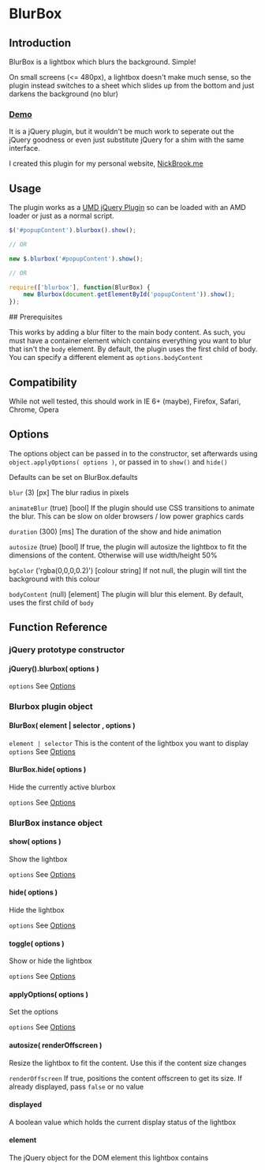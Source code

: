 # BlurBox

## Introduction

BlurBox is a lightbox which blurs the background.  Simple!

On small screens (<= 480px), a lightbox doesn't make much sense, so the plugin instead switches to a sheet which slides up from the bottom and just darkens the background (no blur)

### [Demo](http://nrbrook.github.io/BlurBox)

It is a jQuery plugin, but it wouldn't be much work to seperate out the jQuery goodness or even just substitute jQuery for a shim with the same interface.

I created this plugin for my personal website, [NickBrook.me](http://nickbrook.me)

## Usage

The plugin works as a [UMD jQuery Plugin](https://github.com/umdjs/umd/blob/master/jqueryPlugin.js) so can be loaded with an AMD loader or just as a normal script.

```javascript
$('#popupContent').blurbox().show();

// OR

new $.blurbox('#popupContent').show();

// OR

require(['blurbox'], function(BlurBox) {
	new Blurbox(document.getElementById('popupContent')).show();
});
```

## Prerequisites

This works by adding a blur filter to the main body content.  As such, you must have a container element which contains everything you want to blur that isn't the `body` element.  By default, the plugin uses the first child of body.  You can specify a different element as `options.bodyContent`

## Compatibility

While not well tested, this should work in IE 6+ (maybe), Firefox, Safari, Chrome, Opera

## Options

The options object can be passed in to the constructor, set afterwards using `object.applyOptions( options )`, or passed in to `show()` and `hide()`

Defaults can be set on BlurBox.defaults

`blur` (3) [px] The blur radius in pixels

`animateBlur` (true) [bool] If the plugin should use CSS transitions to animate the blur.  This can be slow on older browsers / low power graphics cards

`duration` (300) [ms] The duration of the show and hide animation

`autosize` (true) [bool] If true, the plugin will autosize the lightbox to fit the dimensions of the content.  Otherwise will use width/height 50%

`bgColor` ('rgba(0,0,0,0.2)') [colour string] If not null, the plugin will tint the background with this colour

`bodyContent` (null) [element] The plugin will blur this element.  By default, uses the first child of `body`

## Function Reference

### jQuery prototype constructor

#### jQuery().blurbox( options )

`options`	See [Options](#options)

### Blurbox plugin object

#### BlurBox( element | selector , options )

`element | selector`	This is the content of the lightbox you want to display
`options`	See [Options](#options)

#### BlurBox.hide( options )

Hide the currently active blurbox

`options`	See [Options](#options)

### BlurBox instance object

#### show( options )

Show the lightbox

`options`	See [Options](#options)

#### hide( options )

Hide the lightbox

`options`	See [Options](#options)

#### toggle( options )

Show or hide the lightbox

`options`	See [Options](#options)

#### applyOptions( options )

Set the options

`options`	See [Options](#options)

#### autosize( renderOffscreen )

Resize the lightbox to fit the content.  Use this if the content size changes

`renderOffscreen`	If true, positions the content offscreen to get its size.  If already displayed, pass `false` or no value

#### displayed

A boolean value which holds the current display status of the lightbox

#### element

The jQuery object for the DOM element this lightbox contains